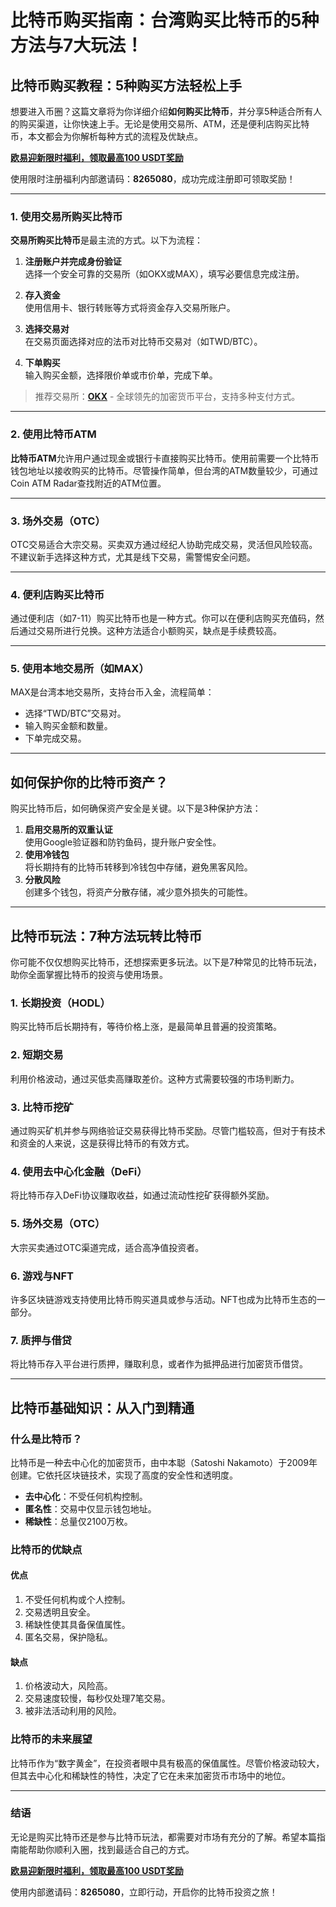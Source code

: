# 比特币购买指南：台湾购买比特币的5种方法与7大玩法！

## 比特币购买教程：5种购买方法轻松上手

想要进入币圈？这篇文章将为你详细介绍**如何购买比特币**，并分享5种适合所有人的购买渠道，让你快速上手。无论是使用交易所、ATM，还是便利店购买比特币，本文都会为你解析每种方式的流程及优缺点。

[**欧易迎新限时福利，领取最高100 USDT奖励**](https://bit.ly/OKXe)

使用限时注册福利内部邀请码：**8265080**，成功完成注册即可领取奖励！

---

### 1. 使用交易所购买比特币

**交易所购买比特币**是最主流的方式。以下为流程：

1. **注册账户并完成身份验证**  
   选择一个安全可靠的交易所（如OKX或MAX），填写必要信息完成注册。
   
2. **存入资金**  
   使用信用卡、银行转账等方式将资金存入交易所账户。

3. **选择交易对**  
   在交易页面选择对应的法币对比特币交易对（如TWD/BTC）。

4. **下单购买**  
   输入购买金额，选择限价单或市价单，完成下单。

> 推荐交易所：[**OKX**](https://bit.ly/OKXe) - 全球领先的加密货币平台，支持多种支付方式。

---

### 2. 使用比特币ATM

**比特币ATM**允许用户通过现金或银行卡直接购买比特币。使用前需要一个比特币钱包地址以接收购买的比特币。尽管操作简单，但台湾的ATM数量较少，可通过Coin ATM Radar查找附近的ATM位置。

---

### 3. 场外交易（OTC）

OTC交易适合大宗交易。买卖双方通过经纪人协助完成交易，灵活但风险较高。不建议新手选择这种方式，尤其是线下交易，需警惕安全问题。

---

### 4. 便利店购买比特币

通过便利店（如7-11）购买比特币也是一种方式。你可以在便利店购买充值码，然后通过交易所进行兑换。这种方法适合小额购买，缺点是手续费较高。

---

### 5. 使用本地交易所（如MAX）

MAX是台湾本地交易所，支持台币入金，流程简单：
- 选择“TWD/BTC”交易对。
- 输入购买金额和数量。
- 下单完成交易。

---

## 如何保护你的比特币资产？

购买比特币后，如何确保资产安全是关键。以下是3种保护方法：
1. **启用交易所的双重认证**  
   使用Google验证器和防钓鱼码，提升账户安全性。
2. **使用冷钱包**  
   将长期持有的比特币转移到冷钱包中存储，避免黑客风险。
3. **分散风险**  
   创建多个钱包，将资产分散存储，减少意外损失的可能性。


---

## 比特币玩法：7种方法玩转比特币

你可能不仅仅想购买比特币，还想探索更多玩法。以下是7种常见的比特币玩法，助你全面掌握比特币的投资与使用场景。

### 1. 长期投资（HODL）
购买比特币后长期持有，等待价格上涨，是最简单且普遍的投资策略。

### 2. 短期交易
利用价格波动，通过买低卖高赚取差价。这种方式需要较强的市场判断力。

### 3. 比特币挖矿
通过购买矿机并参与网络验证交易获得比特币奖励。尽管门槛较高，但对于有技术和资金的人来说，这是获得比特币的有效方式。

### 4. 使用去中心化金融（DeFi）
将比特币存入DeFi协议赚取收益，如通过流动性挖矿获得额外奖励。

### 5. 场外交易（OTC）
大宗买卖通过OTC渠道完成，适合高净值投资者。

### 6. 游戏与NFT
许多区块链游戏支持使用比特币购买道具或参与活动。NFT也成为比特币生态的一部分。

### 7. 质押与借贷
将比特币存入平台进行质押，赚取利息，或者作为抵押品进行加密货币借贷。

---

## 比特币基础知识：从入门到精通

### 什么是比特币？

比特币是一种去中心化的加密货币，由中本聪（Satoshi Nakamoto）于2009年创建。它依托区块链技术，实现了高度的安全性和透明度。

- **去中心化**：不受任何机构控制。
- **匿名性**：交易中仅显示钱包地址。
- **稀缺性**：总量仅2100万枚。

### 比特币的优缺点

#### 优点
1. 不受任何机构或个人控制。
2. 交易透明且安全。
3. 稀缺性使其具备保值属性。
4. 匿名交易，保护隐私。

#### 缺点
1. 价格波动大，风险高。
2. 交易速度较慢，每秒仅处理7笔交易。
3. 被非法活动利用的风险。

### 比特币的未来展望

比特币作为“数字黄金”，在投资者眼中具有极高的保值属性。尽管价格波动较大，但其去中心化和稀缺性的特性，决定了它在未来加密货币市场中的地位。

---

### 结语

无论是购买比特币还是参与比特币玩法，都需要对市场有充分的了解。希望本篇指南能帮助你顺利入圈，找到最适合自己的方式。

[**欧易迎新限时福利，领取最高100 USDT奖励**](https://bit.ly/OKXe)

使用内部邀请码：**8265080**，立即行动，开启你的比特币投资之旅！
